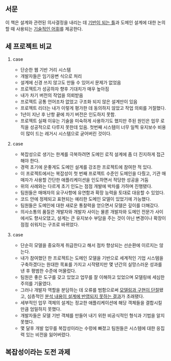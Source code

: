 ## 서문

이 책은 설계와 관련된 의사결정을 내리는 데 <u>기반이 되는 틀</u>과 도메인 설계에 대한 논의할 때 사용되는 <u>기술적인 어휘</u>를 제공한다.



## 세 프로젝트 비교

1. case 
    * 단순한 웹 기반 거리 시스템
    * 개발자들은 임기응변 식으로 처리
    * 설계에 신경 쓰지 않고도 만들 수 있어서 문제가 없었음
    * 프로젝트가 성공하자 향후 기대치가 매우 높아짐
    * 내가 차기 버전의 작업을 의뢰받음
    * 프로젝트 공통 언어조차 없었고 구조화 되지 않은 설계만이 있음
    * 프로젝트 리더는 내가 이렇게 평가한 데 동의하지 않았고 작업 의뢰를 거절했다.
    * 1년이 지난 후 난항 끝에 차기 버전은 인도하지 못함.
    * 프로젝트 실패 이유는 기술을 미숙하게 사용하기도 했지만 주된 원인은 업무 로직을 성공적으로 다루지 못한데 있음.
        첫번째 시스템이 너무 일찍 유지보수 비용이 많이 드는 레거시 시스템으로 굳어버린 것이다.

2. case
    * 복잡성으로 생기는 한계를 극복하려면 도메인 로직 설계에 좀 더 진지하게 접근해야 한다.
    * 경력 초기에 운좋게도 도메인 설계를 강조한 프로젝트에 참여한 적 있다.
    * 이 프로젝트에서는 복잡성이 첫 번째 프로젝트 수준인 도메인을 다뤘고, 기관 매매자가 사용할 간단한 애플리케이션을 인도하면서 적당한 성공을 거둠
    * 위의 사례와는 다르게 초기 인도는 점점 개발에 박차를 가하며 진행됐다. 
    * 팀원들은 매매자의 요구사항에 유연함과 확장 능력을 토대로 대응할 수 있었다.
    * 코드 안에 정제되고 표현되는 예리한 도메인 모델이 있었기에 가능했다.
    * 팀원들은 도메인에 대한 새로운 통찰력을 얻으면서 모델은 깊이를 더해갔다.
    * 의사소통의 품질은 개발자와 개발자 사이는 물론 개발자와 도메인 전문가 사이에서도 향사오댔고, 설계는 큰 유지보수 부담을 주는 것이 아닌 변경이나 확장이 점점 쉬워지는 구조로 바뀌었다.
3. case
    * 단순히 모델을 중요하게 취급한다고 해서 점차 향상되는 선순환에 이르지는 않는다.
    * 내가 참여했던 한 프로젝트는 도메인 모델을 기반으로 세계적인 기업 시스템을 구축하겠다는 원대한 목표를 가지고 시작됐지만 몇 년간의 실망스러운 성과를 낸 후 평범한 수준에 머물렀다.
    * 팀원은 좋은 도구를 갖고 있었고 업무를 잘 이해하고 있었으며 모델링에 세심한 주의를 기울였다. 
    * 그러나 개발자 역할을 분담하는 데 오류를 범함으로써 <u>모델링과 구현이 단절</u>됐고, 심층적인 <u>분석 내용이 설계에 반영되지 못하는 결과</u>가 초래됐다.
    * 세부적인 업무 객체의 설계는 정교한 애플리케이션에 해당 객체들을 결합시킬 만큼 엄밀하지 못했다.
    * 개발자들은 모델 기반 객체를 만들어 내기 위한 비공식적인 형식과 기법을 알지 못했다.
    * 몇 달후 개발 업무를 복잡성이라는 수렁에 빠졌고 팀원들은 시스템에 대한 응집력 있는 비전을 잃어버렸다.



## 복잡성이라는 도전 과제

